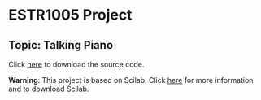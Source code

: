 # ESTR1005 Project
## Topic: Talking Piano


Click [here](https://github.com/dmddjack/ESTR1005_Project/releases/) to download the source code.

**Warning**: This project is based on Scilab. Click [here](https://www.scilab.org/download/) for more information and to download Scilab. 